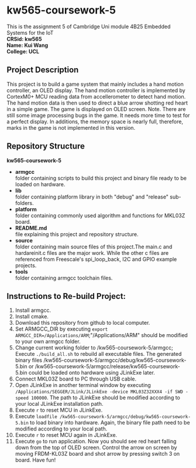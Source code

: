 # kw565-coursework-5
This is the assignment 5 of Cambridge Uni module 4B25 Embedded Systems for the IoT <br />
**CRSid: kw565 <br />
Name: Kui Wang <br />
College: UCL <br />**

## Project Description
This project is to build a game system that mainly includes a hand motion controller, an OLED display. The hand motion controller is implemented by CortexM0+ MCU reading data from accellerometer to detect hand motion. The hand motion data is then used to direct a blue arrow shotting red heart in a simple game. The game is displayed on OLED screen.
Note. There are still some image processing bugs in the game. It needs more time to test for a perfect display. In additions, the memory space is nearly full, therefore, marks in the game is not implemented in this version. 

## Repository Structure
**kw565-coursework-5**
- **armgcc<br />** 
    folder containing scripts to build this project and binary file ready to be loaded on hardware.<br />
- **lib<br />** 
    folder containing platform library in both "debug" and "release" sub-folders.<br />
- **platform<br />** 
    folder containing commonly used algorithm and functions for MKL03Z board.<br />
- **README.md<br />** 
    file explaining this project and repository structure.<br />
- **source<br />** 
    folder containing main source files of this project.The main.c and hardareinit.c files are the major work. While the other c files are referenced from Freescale's spi_loop_back, I2C and GPIO example projects. <br />
- **tools<br />** 
    folder containing armgcc toolchain files.<br />

## Instructions to Re-build Project:
1. Install armgcc. <br />
2. Install cmake. <br />
3. Download this repository from github to local computer. <br />
4. Set ARMGCC_DIR by executing ```export ARMGCC_DIR=/Applications/ARM```;"/Applications/ARM" should be modified to your own armgcc folder. <br />
5. Change current working folder to /kw565-coursework-5/armgcc; Execute ```./build_all.sh``` to rebuild all executable files. The generated binary files /kw565-coursework-5/armgcc/debug/kw565-coursework-5.bin or /kw565-coursework-5/armgcc/release/kw565-coursework-5.bin could be loaded onto hardware using JLinkExe later.
6. Connect MKL03Z board to PC through USB cable. <br />
7. Open JLinkExe in another terminal window by executing ```/Applications/SEGGER/JLink/JLinkExe -device MKL03Z32XXX4 -if SWD -speed 100000```. The path to JLinkExe should be modified according to your local JLinkExe installation path. <br />
8. Execute ```r``` to reset MCU in JLinkExe. <br />
9. Execute ```loadfile /kw565-coursework-5/armgcc/debug/kw565-coursework-5.bin``` to load binary into hardware. Again, the binary file path need to be modified according to your local path. <br />
10. Execute ```r``` to reset MCU again in JLinkExe. <br />
11. Execute ```go``` to run application. Now you should see red heart falling down from the top of OLED screen. Control the arrow on screen by moving FRDM-KL03Z board and shot arrow by pressing switch 3 on board. Have fun!
